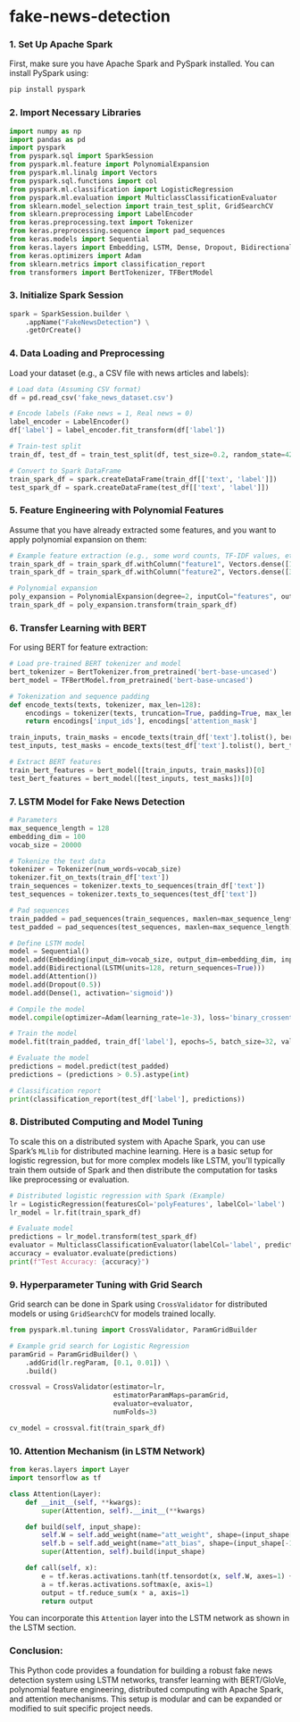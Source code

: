 # fake-news-detection


### **1. Set Up Apache Spark**

First, make sure you have Apache Spark and PySpark installed. You can install PySpark using:

```bash
pip install pyspark
```

### **2. Import Necessary Libraries**

```python
import numpy as np
import pandas as pd
import pyspark
from pyspark.sql import SparkSession
from pyspark.ml.feature import PolynomialExpansion
from pyspark.ml.linalg import Vectors
from pyspark.sql.functions import col
from pyspark.ml.classification import LogisticRegression
from pyspark.ml.evaluation import MulticlassClassificationEvaluator
from sklearn.model_selection import train_test_split, GridSearchCV
from sklearn.preprocessing import LabelEncoder
from keras.preprocessing.text import Tokenizer
from keras.preprocessing.sequence import pad_sequences
from keras.models import Sequential
from keras.layers import Embedding, LSTM, Dense, Dropout, Bidirectional, Attention
from keras.optimizers import Adam
from sklearn.metrics import classification_report
from transformers import BertTokenizer, TFBertModel
```

### **3. Initialize Spark Session**

```python
spark = SparkSession.builder \
    .appName("FakeNewsDetection") \
    .getOrCreate()
```

### **4. Data Loading and Preprocessing**

Load your dataset (e.g., a CSV file with news articles and labels):

```python
# Load data (Assuming CSV format)
df = pd.read_csv('fake_news_dataset.csv')

# Encode labels (Fake news = 1, Real news = 0)
label_encoder = LabelEncoder()
df['label'] = label_encoder.fit_transform(df['label'])

# Train-test split
train_df, test_df = train_test_split(df, test_size=0.2, random_state=42)

# Convert to Spark DataFrame
train_spark_df = spark.createDataFrame(train_df[['text', 'label']])
test_spark_df = spark.createDataFrame(test_df[['text', 'label']])
```

### **5. Feature Engineering with Polynomial Features**

Assume that you have already extracted some features, and you want to apply polynomial expansion on them:

```python
# Example feature extraction (e.g., some word counts, TF-IDF values, etc.)
train_spark_df = train_spark_df.withColumn("feature1", Vectors.dense([1.0, 2.0]))
train_spark_df = train_spark_df.withColumn("feature2", Vectors.dense([3.0, 4.0]))

# Polynomial expansion
poly_expansion = PolynomialExpansion(degree=2, inputCol="features", outputCol="polyFeatures")
train_spark_df = poly_expansion.transform(train_spark_df)
```

### **6. Transfer Learning with BERT**

For using BERT for feature extraction:

```python
# Load pre-trained BERT tokenizer and model
bert_tokenizer = BertTokenizer.from_pretrained('bert-base-uncased')
bert_model = TFBertModel.from_pretrained('bert-base-uncased')

# Tokenization and sequence padding
def encode_texts(texts, tokenizer, max_len=128):
    encodings = tokenizer(texts, truncation=True, padding=True, max_length=max_len, return_tensors='tf')
    return encodings['input_ids'], encodings['attention_mask']

train_inputs, train_masks = encode_texts(train_df['text'].tolist(), bert_tokenizer)
test_inputs, test_masks = encode_texts(test_df['text'].tolist(), bert_tokenizer)

# Extract BERT features
train_bert_features = bert_model([train_inputs, train_masks])[0]
test_bert_features = bert_model([test_inputs, test_masks])[0]
```

### **7. LSTM Model for Fake News Detection**

```python
# Parameters
max_sequence_length = 128
embedding_dim = 100
vocab_size = 20000

# Tokenize the text data
tokenizer = Tokenizer(num_words=vocab_size)
tokenizer.fit_on_texts(train_df['text'])
train_sequences = tokenizer.texts_to_sequences(train_df['text'])
test_sequences = tokenizer.texts_to_sequences(test_df['text'])

# Pad sequences
train_padded = pad_sequences(train_sequences, maxlen=max_sequence_length)
test_padded = pad_sequences(test_sequences, maxlen=max_sequence_length)

# Define LSTM model
model = Sequential()
model.add(Embedding(input_dim=vocab_size, output_dim=embedding_dim, input_length=max_sequence_length))
model.add(Bidirectional(LSTM(units=128, return_sequences=True)))
model.add(Attention())
model.add(Dropout(0.5))
model.add(Dense(1, activation='sigmoid'))

# Compile the model
model.compile(optimizer=Adam(learning_rate=1e-3), loss='binary_crossentropy', metrics=['accuracy'])

# Train the model
model.fit(train_padded, train_df['label'], epochs=5, batch_size=32, validation_split=0.2)

# Evaluate the model
predictions = model.predict(test_padded)
predictions = (predictions > 0.5).astype(int)

# Classification report
print(classification_report(test_df['label'], predictions))
```

### **8. Distributed Computing and Model Tuning**

To scale this on a distributed system with Apache Spark, you can use Spark’s `MLlib` for distributed machine learning. Here is a basic setup for logistic regression, but for more complex models like LSTM, you'll typically train them outside of Spark and then distribute the computation for tasks like preprocessing or evaluation.

```python
# Distributed logistic regression with Spark (Example)
lr = LogisticRegression(featuresCol='polyFeatures', labelCol='label')
lr_model = lr.fit(train_spark_df)

# Evaluate model
predictions = lr_model.transform(test_spark_df)
evaluator = MulticlassClassificationEvaluator(labelCol='label', predictionCol='prediction', metricName='accuracy')
accuracy = evaluator.evaluate(predictions)
print(f"Test Accuracy: {accuracy}")
```

### **9. Hyperparameter Tuning with Grid Search**

Grid search can be done in Spark using `CrossValidator` for distributed models or using `GridSearchCV` for models trained locally.

```python
from pyspark.ml.tuning import CrossValidator, ParamGridBuilder

# Example grid search for Logistic Regression
paramGrid = ParamGridBuilder() \
    .addGrid(lr.regParam, [0.1, 0.01]) \
    .build()

crossval = CrossValidator(estimator=lr,
                          estimatorParamMaps=paramGrid,
                          evaluator=evaluator,
                          numFolds=3)

cv_model = crossval.fit(train_spark_df)
```

### **10. Attention Mechanism (in LSTM Network)**



```python
from keras.layers import Layer
import tensorflow as tf

class Attention(Layer):
    def __init__(self, **kwargs):
        super(Attention, self).__init__(**kwargs)

    def build(self, input_shape):
        self.W = self.add_weight(name="att_weight", shape=(input_shape[-1], input_shape[-1]), initializer="glorot_uniform", trainable=True)
        self.b = self.add_weight(name="att_bias", shape=(input_shape[-1],), initializer="glorot_uniform", trainable=True)
        super(Attention, self).build(input_shape)

    def call(self, x):
        e = tf.keras.activations.tanh(tf.tensordot(x, self.W, axes=1) + self.b)
        a = tf.keras.activations.softmax(e, axis=1)
        output = tf.reduce_sum(x * a, axis=1)
        return output
```

You can incorporate this `Attention` layer into the LSTM network as shown in the LSTM section.

### **Conclusion:**

This Python code provides a foundation for building a robust fake news detection system using LSTM networks, transfer learning with BERT/GloVe, polynomial feature engineering, distributed computing with Apache Spark, and attention mechanisms. This setup is modular and can be expanded or modified to suit specific project needs.

